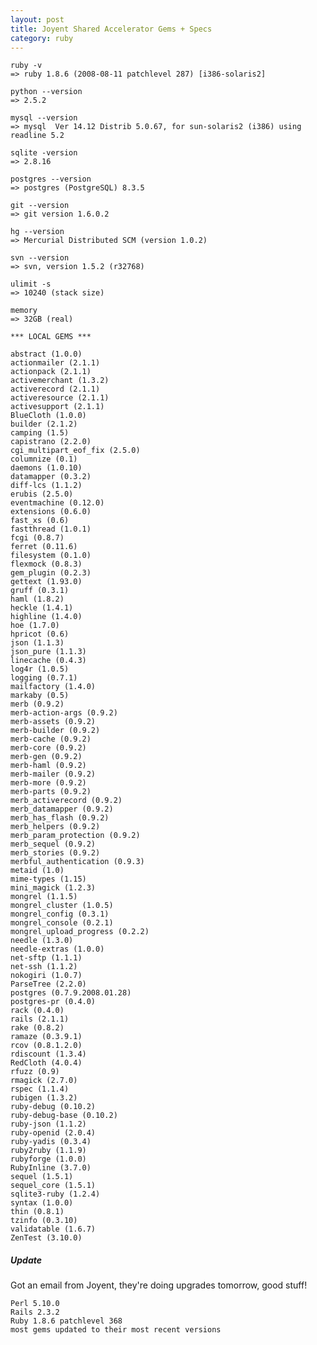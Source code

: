 ```yaml
---
layout: post
title: Joyent Shared Accelerator Gems + Specs
category: ruby
---
```


    ruby -v
    => ruby 1.8.6 (2008-08-11 patchlevel 287) [i386-solaris2]
 
    python --version
    => 2.5.2

    mysql --version
    => mysql  Ver 14.12 Distrib 5.0.67, for sun-solaris2 (i386) using readline 5.2

    sqlite -version
    => 2.8.16

    postgres --version
    => postgres (PostgreSQL) 8.3.5

    git --version
    => git version 1.6.0.2

    hg --version
    => Mercurial Distributed SCM (version 1.0.2)

    svn --version
    => svn, version 1.5.2 (r32768)

    ulimit -s
    => 10240 (stack size)

    memory
    => 32GB (real)

    *** LOCAL GEMS ***
    
    abstract (1.0.0)
    actionmailer (2.1.1)
    actionpack (2.1.1)
    activemerchant (1.3.2)
    activerecord (2.1.1)
    activeresource (2.1.1)
    activesupport (2.1.1)
    BlueCloth (1.0.0)
    builder (2.1.2)
    camping (1.5)
    capistrano (2.2.0)
    cgi_multipart_eof_fix (2.5.0)
    columnize (0.1)
    daemons (1.0.10)
    datamapper (0.3.2)
    diff-lcs (1.1.2)
    erubis (2.5.0)
    eventmachine (0.12.0)
    extensions (0.6.0)
    fast_xs (0.6)
    fastthread (1.0.1)
    fcgi (0.8.7)
    ferret (0.11.6)
    filesystem (0.1.0)
    flexmock (0.8.3)
    gem_plugin (0.2.3)
    gettext (1.93.0)
    gruff (0.3.1)
    haml (1.8.2)
    heckle (1.4.1)
    highline (1.4.0)
    hoe (1.7.0)
    hpricot (0.6)
    json (1.1.3)
    json_pure (1.1.3)
    linecache (0.4.3)
    log4r (1.0.5)
    logging (0.7.1)
    mailfactory (1.4.0)
    markaby (0.5)
    merb (0.9.2)
    merb-action-args (0.9.2)
    merb-assets (0.9.2)
    merb-builder (0.9.2)
    merb-cache (0.9.2)
    merb-core (0.9.2)
    merb-gen (0.9.2)
    merb-haml (0.9.2)
    merb-mailer (0.9.2)
    merb-more (0.9.2)
    merb-parts (0.9.2)
    merb_activerecord (0.9.2)
    merb_datamapper (0.9.2)
    merb_has_flash (0.9.2)
    merb_helpers (0.9.2)
    merb_param_protection (0.9.2)
    merb_sequel (0.9.2)
    merb_stories (0.9.2)
    merbful_authentication (0.9.3)
    metaid (1.0)
    mime-types (1.15)
    mini_magick (1.2.3)
    mongrel (1.1.5)
    mongrel_cluster (1.0.5)
    mongrel_config (0.3.1)
    mongrel_console (0.2.1)
    mongrel_upload_progress (0.2.2)
    needle (1.3.0)
    needle-extras (1.0.0)
    net-sftp (1.1.1)
    net-ssh (1.1.2)
    nokogiri (1.0.7)
    ParseTree (2.2.0)
    postgres (0.7.9.2008.01.28)
    postgres-pr (0.4.0)
    rack (0.4.0)
    rails (2.1.1)
    rake (0.8.2)
    ramaze (0.3.9.1)
    rcov (0.8.1.2.0)
    rdiscount (1.3.4)
    RedCloth (4.0.4)
    rfuzz (0.9)
    rmagick (2.7.0)
    rspec (1.1.4)
    rubigen (1.3.2)
    ruby-debug (0.10.2)
    ruby-debug-base (0.10.2)
    ruby-json (1.1.2)
    ruby-openid (2.0.4)
    ruby-yadis (0.3.4)
    ruby2ruby (1.1.9)
    rubyforge (1.0.0)
    RubyInline (3.7.0)
    sequel (1.5.1)
    sequel_core (1.5.1)
    sqlite3-ruby (1.2.4)
    syntax (1.0.0)
    thin (0.8.1)
    tzinfo (0.3.10)
    validatable (1.6.7)
    ZenTest (3.10.0)

##### Update

Got an email from Joyent, they're doing upgrades tomorrow, good stuff!

    Perl 5.10.0
    Rails 2.3.2
    Ruby 1.8.6 patchlevel 368
    most gems updated to their most recent versions
